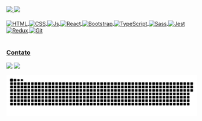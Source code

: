 <div>
  <a href="https://github.com/LuanCordeiro94">
  <img height="180em" src="https://github-readme-stats.vercel.app/api?username=LuanCordeiro94&show_icons=true&theme=great-gatsby&include_all_commits=true&count_private=true"/>
  <img height="180em" src="https://github-readme-stats.vercel.app/api/top-langs/?username=LuanCordeiro94&layout=compact&langs_count=6&theme=great-gatsby"/>
</div>
<div style="display: inline_block"><br>
  <img align="center" alt="HTML" height="70" width="70" src="https://cdn.jsdelivr.net/gh/devicons/devicon/icons/html5/html5-original.svg">
  <img align="center" alt="CSS" height="70" width="70" src="https://cdn.jsdelivr.net/gh/devicons/devicon/icons/css3/css3-original.svg">
  <img align="center" alt="Js" height="70" width="70" src="https://cdn.jsdelivr.net/gh/devicons/devicon/icons/javascript/javascript-original.svg">
  <img align="center" alt="React" height="70" width="70" src="https://cdn.jsdelivr.net/gh/devicons/devicon/icons/react/react-original.svg">
  <img align="center" alt="Bootstrap" height="70" width="70" src="https://cdn.jsdelivr.net/gh/devicons/devicon/icons/bootstrap/bootstrap-original.svg">
  <img align="center" alt="TypeScript" height="70" width="70" src="https://cdn.jsdelivr.net/gh/devicons/devicon/icons/typescript/typescript-original.svg">
  <img align="center" alt="Sass" height="70" width="70" src="https://cdn.jsdelivr.net/gh/devicons/devicon/icons/sass/sass-original.svg">
  <img align="center" alt="Jest" height="70" width="70" src="https://cdn.jsdelivr.net/gh/devicons/devicon/icons/jest/jest-plain.svg">
  <img align="center" alt="Redux" height="70" width="70" src="https://cdn.jsdelivr.net/gh/devicons/devicon/icons/redux/redux-original.svg">
  <img align="center" alt="Git" height="70" width="70" src="https://cdn.jsdelivr.net/gh/devicons/devicon/icons/git/git-original.svg">
</div>
 
 <br>
 
  ### Contato
 
<div> 
  <a href="https://www.linkedin.com/in/luancordeiro" target="_blank"> <img src="https://img.shields.io/badge/-LinkedIn-%230077B5?style=for-the-badge&logo=linkedin&logoColor=white"></a>
  <a href="https://instagram.com/luancordeir0" target="_blank"> <img src="https://img.shields.io/badge/-Instagram-%23E4405F?style=for-the-badge&logo=instagram&logoColor=white"></a>  
  
  ![Snake animation](https://github.com/LuanCordeiro94/LuanCordeiro94/blob/output/github-contribution-grid-snake.svg)

</div>
